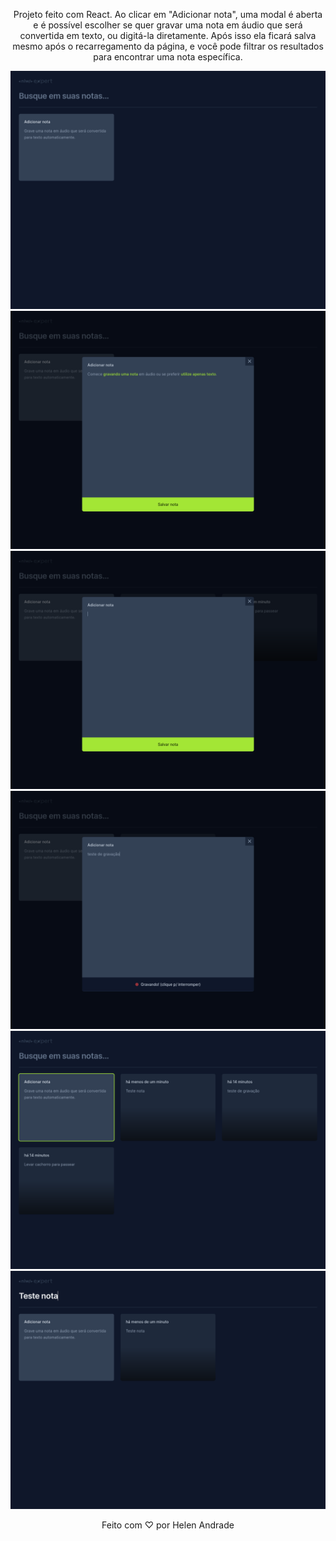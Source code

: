 <p align="center">
  Projeto feito com React. Ao clicar em "Adicionar nota", uma modal é aberta e é possível escolher se quer gravar uma nota em áudio que será convertida em texto, ou digitá-la diretamente. Após isso ela ficará salva mesmo após o recarregamento da página, e você pode filtrar os resultados para encontrar uma nota específica.
</p>

<p align="center">
    <img src="src/assets/tela-1.png" alt="Imagem 1 do projeto">
    <img src="src/assets/tela-2.png" alt="Imagem 1 do projeto">
    <img src="src/assets/tela-3.png" alt="Imagem 1 do projeto">
    <img src="src/assets/tela-4.png" alt="Imagem 1 do projeto">
    <img src="src/assets/tela-5.png" alt="Imagem 1 do projeto">
    <img src="src/assets/tela-6.png" alt="Imagem 1 do projeto">

</p>

<p align="center">
  Feito com ♡ por Helen Andrade
</p>
